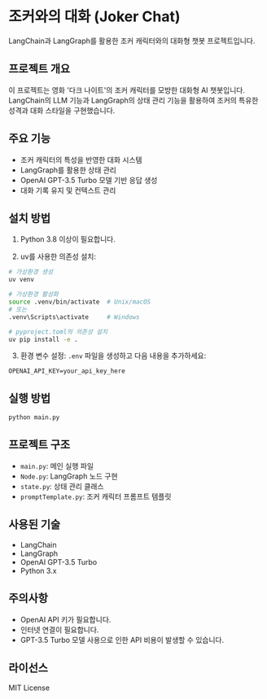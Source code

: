# 조커와의 대화 (Joker Chat)

LangChain과 LangGraph를 활용한 조커 캐릭터와의 대화형 챗봇 프로젝트입니다.

## 프로젝트 개요

이 프로젝트는 영화 '다크 나이트'의 조커 캐릭터를 모방한 대화형 AI 챗봇입니다. LangChain의 LLM 기능과 LangGraph의 상태 관리 기능을 활용하여 조커의 특유한 성격과 대화 스타일을 구현했습니다.

## 주요 기능

- 조커 캐릭터의 특성을 반영한 대화 시스템
- LangGraph를 활용한 상태 관리
- OpenAI GPT-3.5 Turbo 모델 기반 응답 생성
- 대화 기록 유지 및 컨텍스트 관리

## 설치 방법

1. Python 3.8 이상이 필요합니다.

2. uv를 사용한 의존성 설치:
```bash
# 가상환경 생성
uv venv

# 가상환경 활성화
source .venv/bin/activate  # Unix/macOS
# 또는
.venv\Scripts\activate     # Windows

# pyproject.toml의 의존성 설치
uv pip install -e .
```

3. 환경 변수 설정:
`.env` 파일을 생성하고 다음 내용을 추가하세요:
```
OPENAI_API_KEY=your_api_key_here
```

## 실행 방법

```bash
python main.py
```

## 프로젝트 구조

- `main.py`: 메인 실행 파일
- `Node.py`: LangGraph 노드 구현
- `state.py`: 상태 관리 클래스
- `promptTemplate.py`: 조커 캐릭터 프롬프트 템플릿

## 사용된 기술

- LangChain
- LangGraph
- OpenAI GPT-3.5 Turbo
- Python 3.x

## 주의사항

- OpenAI API 키가 필요합니다.
- 인터넷 연결이 필요합니다.
- GPT-3.5 Turbo 모델 사용으로 인한 API 비용이 발생할 수 있습니다.

## 라이선스

MIT License
